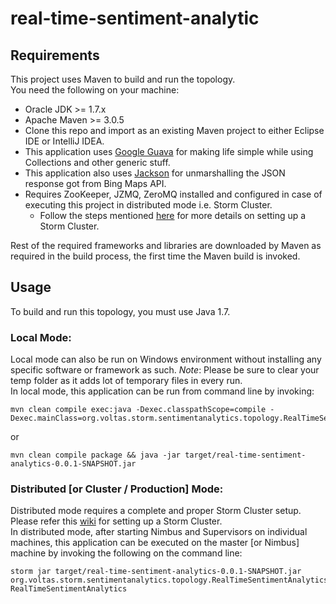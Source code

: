 real-time-sentiment-analytic
============================

## Requirements
This project uses Maven to build and run the topology.<br>
You need the following on your machine:

* Oracle JDK >= 1.7.x
* Apache Maven >= 3.0.5
* Clone this repo and import as an existing Maven project to either Eclipse IDE or IntelliJ IDEA.
* This application uses [Google Guava](https://code.google.com/p/guava-libraries) for making life simple while using Collections and other generic stuff.
* This application also uses [Jackson](http://jackson.codehaus.org) for unmarshalling the JSON response got from Bing Maps API.
* Requires ZooKeeper, JZMQ, ZeroMQ installed and configured in case of executing this project in distributed mode i.e. Storm Cluster.<br>
	- Follow the steps mentioned [here](https://github.com/nathanmarz/storm/wiki/Setting-up-a-Storm-cluster) for more details on setting up a Storm Cluster.<br>

Rest of the required frameworks and libraries are downloaded by Maven as required in the build process, the first time the Maven build is invoked.

## Usage
To build and run this topology, you must use Java 1.7.

### Local Mode:
Local mode can also be run on Windows environment without installing any specific software or framework as such. *Note*: Please be sure to clear your temp folder as it adds lot of temporary files in every run.<br>
In local mode, this application can be run from command line by invoking:<br>

    mvn clean compile exec:java -Dexec.classpathScope=compile -Dexec.mainClass=org.voltas.storm.sentimentanalytics.topology.RealTimeSentimentAnalyticsTopology
or

    mvn clean compile package && java -jar target/real-time-sentiment-analytics-0.0.1-SNAPSHOT.jar
	
### Distributed [or Cluster / Production] Mode:
Distributed mode requires a complete and proper Storm Cluster setup. Please refer this [wiki](https://github.com/nathanmarz/storm/wiki/Setting-up-a-Storm-cluster) for setting up a Storm Cluster.<br>
In distributed mode, after starting Nimbus and Supervisors on individual machines, this application can be executed on the master [or Nimbus] machine by invoking the following on the command line:

    storm jar target/real-time-sentiment-analytics-0.0.1-SNAPSHOT.jar org.voltas.storm.sentimentanalytics.topology.RealTimeSentimentAnalyticsTopology RealTimeSentimentAnalytics
